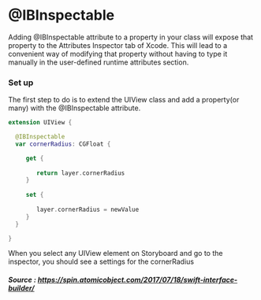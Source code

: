 # @IBInspectable

Adding @IBInspectable attribute to a property in your class will expose that property to the Attributes Inspector tab of Xcode. 
This will lead to a convenient way of modifying that property without having to type it manually in the user-defined runtime attributes section.

### Set up

The first step to do is to extend the UIView class and add a property(or many) with the @IBInspectable attribute.

```swift
extension UIView {

  @IBInspectable
  var cornerRadius: CGFloat {

     get {
     
        return layer.cornerRadius
     }
     
     set {
     
        layer.cornerRadius = newValue
     }
  }

}
```
When you select any UIView element on Storyboard and go to the inspector, you should see a settings for the cornerRadius



##### Source : https://spin.atomicobject.com/2017/07/18/swift-interface-builder/
